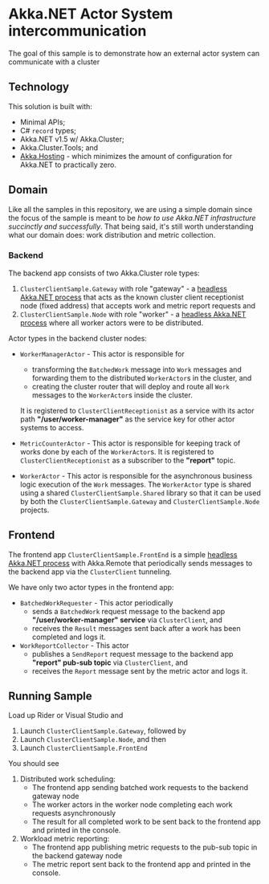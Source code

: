 # Akka.NET Actor System intercommunication

The goal of this sample is to demonstrate how an external actor system can communicate with a cluster

## Technology

This solution is built with:

- Minimal APIs;
- C# `record` types;
- Akka.NET v1.5 w/ Akka.Cluster;
- Akka.Cluster.Tools; and
- [Akka.Hosting](https://github.com/akkadotnet/Akka.Hosting) - which minimizes the amount of configuration for Akka.NET to practically zero.


## Domain

Like all the samples in this repository, we are using a simple domain since the focus of the sample is meant to be _how to use Akka.NET infrastructure succinctly and successfully_. That being said, it's still worth understanding what our domain does: work distribution and metric collection.

### Backend

The backend app consists of two Akka.Cluster role types:

1. `ClusterClientSample.Gateway` with role "gateway" - a [headless Akka.NET process](https://petabridge.com/blog/akkadotnet-ihostedservice/) that acts as the known cluster client receptionist node (fixed address) that accepts work and metric report requests and
2. `ClusterClientSample.Node` with role "worker" - a [headless Akka.NET process](https://petabridge.com/blog/akkadotnet-ihostedservice/) where all worker actors were to be distributed.

Actor types in the backend cluster nodes:
* `WorkerManagerActor` - This actor is responsible for
  * transforming the `BatchedWork` message into `Work` messages and forwarding them to the distributed `WorkerActor`s in the cluster, and 
  * creating the cluster router that will deploy and route all `Work` messages to the `WorkerActor`s inside the cluster.

  It is registered to `ClusterClientReceptionist` as a service with its actor path **"/user/worker-manager"** as the service key for other actor systems to access.
* `MetricCounterActor` - This actor is responsible for keeping track of works done by each of the `WorkerActor`s. It is registered to `ClusterClientReceptionist` as a subscriber to the **"report"** topic.
* `WorkerActor` - This actor is responsible for the asynchronous business logic execution of the `Work` messages. The `WorkerActor` type is shared using a shared `ClusterClientSample.Shared` library so that it can be used by both the `ClusterClientSample.Gateway` and `ClusterClientSample.Node` projects.

## Frontend

The frontend app `ClusterClientSample.FrontEnd` is a simple [headless Akka.NET process](https://petabridge.com/blog/akkadotnet-ihostedservice/) with Akka.Remote that periodically sends messages to the backend app via the `ClusterClient` tunneling.

We have only two actor types in the frontend app:
* `BatchedWorkRequester` - This actor periodically
  * sends a `BatchedWork` request message to the backend app **"/user/worker-manager" service** via `ClusterClient`, and
  * receives the `Result` messages sent back after a work has been completed and logs it.
* `WorkReportCollector` - This actor
  * publishes a `SendReport` request message to the backend app **"report" pub-sub topic** via `ClusterClient`, and
  * receives the `Report` message sent by the metric actor and logs it.

## Running Sample

Load up Rider or Visual Studio and

1. Launch `ClusterClientSample.Gateway`, followed by
2. Launch `ClusterClientSample.Node`, and then
3. Launch `ClusterClientSample.FrontEnd`

You should see
1. Distributed work scheduling:
   * The frontend app sending batched work requests to the backend gateway node
   * The worker actors in the worker node completing each work requests asynchronously
   * The result for all completed work to be sent back to the frontend app and printed in the console.
2. Workload metric reporting:
   * The frontend app publishing metric requests to the pub-sub topic in the backend gateway node
   * The metric report sent back to the frontend app and printed in the console. 
